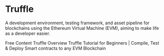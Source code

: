 # Truffle

A development environment, testing framework, and asset pipeline for blockchains using the Ethereum Virtual Machine (EVM), aiming to make life as a developer easier.

<ResourceGroupTitle>Free Content</ResourceGroupTitle>
<BadgeLink colorScheme='yellow' badgeText='Read' href='https://trufflesuite.com/docs/truffle/'>Truffle Overview</BadgeLink>
<BadgeLink badgeText='Watch' href='https://youtu.be/62f757RVEvU'>Truffle Tutorial for Beginners | Compile, Test & Deploy Smart contracts to any EVM Blockchain</BadgeLink>
